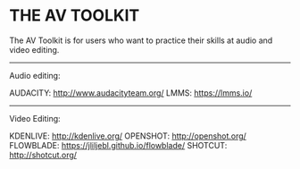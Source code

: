 # THE AV TOOLKIT

The AV Toolkit is for users who want to practice their skills at audio and video editing.

-----------------
Audio editing:

AUDACITY: http://www.audacityteam.org/
LMMS: https://lmms.io/

-----------------
Video Editing:

KDENLIVE: http://kdenlive.org/
OPENSHOT: http://openshot.org/
FLOWBLADE: https://jliljebl.github.io/flowblade/
SHOTCUT: http://shotcut.org/


